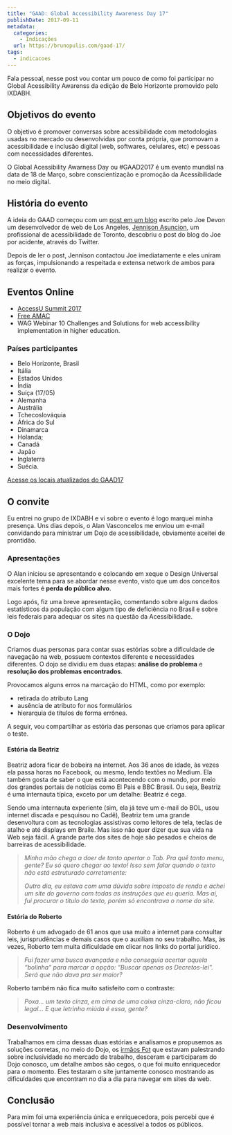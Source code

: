 ```yaml
---
title: "GAAD: Global Accessibility Awareness Day 17"
publishDate: 2017-09-11
metadata:
  categories:
    - Indicações
  url: https://brunopulis.com/gaad-17/
tags:
  - indicacoes
---
```

Fala pessoal, nesse post vou contar um pouco de como foi participar no Global Acessibility Awarenss da edição de Belo Horizonte promovido pelo IXDABH.

## Objetivos do evento

O objetivo é promover conversas sobre acessibilidade com metodologias usadas no mercado ou desenvolvidas por conta própria, que promovam a acessibilidade e inclusão digital (web, softwares, celulares, etc) e pessoas com necessidades diferentes.

O Global Acessibility Awarness Day ou #GAAD2017 é um evento mundial na data de 18 de Março, sobre conscientização e promoção da Acessibilidade no meio digital.

## História do evento

A ideia do GAAD começou com um [post em um blog](https://mysqltalk.wordpress.com/2011/11/27/challenge-accessibility-know-how-needs-to-go-mainstream-with-developers-now/) escrito pelo Joe Devon um desenvolvedor de web de Los Angeles, [Jennison Asuncion](https://www.linkedin.com/in/jennison/), um profissional de acessibilidade de Toronto, descobriu o post do blog do Joe por acidente, através do Twitter.

Depois de ler o post, Jennison contactou Joe imediatamente e eles uniram as forças, impulsionando a respeitada e extensa network de ambos para realizar o evento.

## Eventos Online

- [AccessU Summit 2017](http://environmentsforhumans.com/2017/accessu-summit/)
- [Free AMAC](http://mailchi.mp/e993313afc40/1ml4oa6z8f-1242317?e=3ab58790fd)
- WAG Webinar 10 Challenges and Solutions for web accessibility implementation in higher education.

### Países participantes

- Belo Horizonte, Brasil
- Itália
- Estados Unidos
- Índia
- Suíça (17/05)
- Alemanha
- Austrália
- Tchecoslováquia
- África do Sul
- Dinamarca
- Holanda;
- Canadá
- Japão
- Inglaterra
- Suécia.

[Acesse os locais atualizados do GAAD17](http://globalaccessibilityawarenessday.org/events/)

## O convite

Eu entrei no grupo de IXDABH e vi sobre o evento é logo marquei minha presença. Uns dias depois, o Alan Vasconcelos me enviou um e-mail convidando para ministrar um Dojo de acessibilidade, obviamente aceitei de prontidão.

### Apresentações

O Alan iniciou se apresentando e colocando em xeque o Design Universal excelente tema para se abordar nesse evento, visto que um dos conceitos mais fortes é **perda do público alvo**.

Logo após, fiz uma breve apresentação, comentando sobre alguns dados estatísticos da população com algum tipo de deficiência no Brasil e sobre leis federais para adequar os sites na questão da Acessibilidade.

### O Dojo

Criamos duas personas para contar suas estórias sobre a dificuldade de navegação na web, possuem contextos diferente e necessidades diferentes.
O dojo se dividiu em duas etapas: **análise do problema** e **resolução dos problemas encontrados**.

Provocamos alguns erros na marcação do HTML, como por exemplo:

- retirada do atributo Lang
- ausência de atributo for nos formulários
- hierarquia de títulos de forma errônea.

A seguir, vou compartilhar as estória das personas que criamos para aplicar o teste.

#### Estória da Beatriz

Beatriz adora ficar de bobeira na internet. Aos 36 anos de idade, às vezes ela passa horas no Facebook, ou mesmo, lendo textões no Medium. Ela também gosta de saber o que está acontecendo com o mundo, por meio dos grandes portais de notícias como El Paìs e BBC Brasil. Ou seja, Beatriz é uma internauta típica, exceto por um detalhe: Beatriz é cega.

Sendo uma internauta experiente (sim, ela já teve um e-mail do BOL, usou internet discada e pesquisou no Cadê), Beatriz tem uma grande desenvoltura com as tecnologias assistivas como leitores de tela, teclas de atalho e até displays em Braile. Mas isso não quer dizer que sua vida na Web seja fácil. A grande parte dos sites de hoje são pesados e cheios de barreiras de acessibilidade.

> _Minha mão chega a doer de tanto apertar o Tab. Pra quê tanto menu, gente? Eu só quero chegar ao texto! Isso sem falar quando o texto não está estruturado corretamente:_
>
> _Outro dia, eu estava com uma dúvida sobre imposto de renda e achei um site do governo com todas as instruções que eu queria. Mas aí, fui procurar o título do texto, porém só encontrava o nome do site._

#### Estória do Roberto

Roberto é um advogado de 61 anos que usa muito a internet para consultar leis, jurisprudências e demais casos que o auxiliam no seu trabalho. Mas, às vezes, Roberto tem muita dificuldade em clicar nos links do portal jurídico.

> _Fui fazer uma busca avançada e não conseguia acertar aquela “bolinha” para marcar a opção: “Buscar apenas os Decretos-lei”. Será que não dava pra ser maior?_

Roberto também não fica muito satisfeito com o contraste:

> _Poxa… um texto cinza, em cima de uma caixa cinza-claro, não ficou legal… E que letrinha miúda é essa, gente?_

### Desenvolvimento

Trabalhamos em cima dessas duas estórias e analisamos e propusemos as soluções corretas, no meio do Dojo, os [irmãos Fot](http://www.irmaosfot.com.br/) que estavam palestrando sobre inclusividade no mercado de trabalho, desceram e participaram do Dojo conosco, um detalhe ambos são cegos, o que foi muito enriquecedor para o momento.
Eles testaram o site juntamente conosco mostrando as dificuldades que encontram no dia a dia para navegar em sites da web.

## Conclusão

Para mim foi uma experiência única e enriquecedora, pois percebi que é possível tornar a web mais inclusiva e acessível a todos os públicos.

